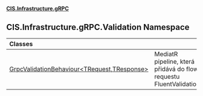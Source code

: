 #### [CIS.Infrastructure.gRPC](index.md 'index')

## CIS.Infrastructure.gRPC.Validation Namespace

| Classes | |
| :--- | :--- |
| [GrpcValidationBehaviour&lt;TRequest,TResponse&gt;](CIS.Infrastructure.gRPC.Validation.GrpcValidationBehaviour_TRequest,TResponse_.md 'CIS.Infrastructure.gRPC.Validation.GrpcValidationBehaviour<TRequest,TResponse>') | MediatR pipeline, která přidává do flow requestu FluentValidation. |
